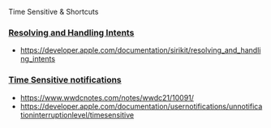 Time Sensitive & Shortcuts

### [Resolving and Handling Intents](#resolving-and-handling-intents)
* https://developer.apple.com/documentation/sirikit/resolving_and_handling_intents

### [Time Sensitive notifications](#time-sensitive-notifications)
* https://www.wwdcnotes.com/notes/wwdc21/10091/
* https://developer.apple.com/documentation/usernotifications/unnotificationinterruptionlevel/timesensitive
